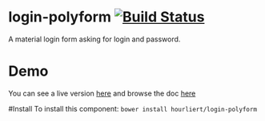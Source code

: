 # login-polyform [![Build Status](https://travis-ci.org/hourliert/login-polyform.svg?branch=master)](https://travis-ci.org/hourliert/login-polyform)

A material login form asking for login and password.

# Demo

You can see a live version [here](http://hourliert.github.io/login-polyform/components/login-polyform/demo/)
and browse the doc [here](http://hourliert.github.io/login-polyform/components/login-polyform/)

#Install
To install this component: 
`bower install hourliert/login-polyform`
